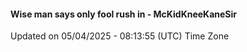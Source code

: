 #### Wise man says only fool rush in - McKidKneeKaneSir
Updated on 05/04/2025 - 08:13:55 (UTC) Time Zone
